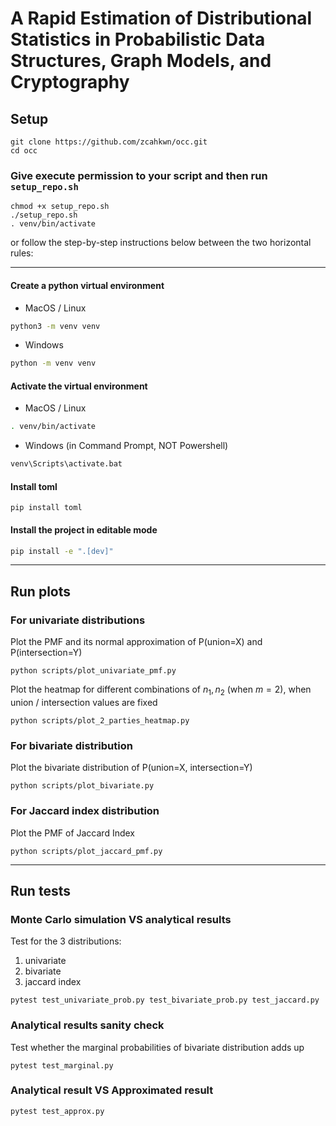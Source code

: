 # A Rapid Estimation of Distributional Statistics in Probabilistic Data Structures, Graph Models, and Cryptography

## Setup

```
git clone https://github.com/zcahkwn/occ.git
cd occ
```

### Give execute permission to your script and then run `setup_repo.sh`

```
chmod +x setup_repo.sh
./setup_repo.sh
. venv/bin/activate
```

or follow the step-by-step instructions below between the two horizontal rules:

---

#### Create a python virtual environment

- MacOS / Linux

```bash
python3 -m venv venv
```

- Windows

```bash
python -m venv venv
```

#### Activate the virtual environment

- MacOS / Linux

```bash
. venv/bin/activate
```

- Windows (in Command Prompt, NOT Powershell)

```bash
venv\Scripts\activate.bat
```

#### Install toml

```
pip install toml
```

#### Install the project in editable mode

```bash
pip install -e ".[dev]"
```

---

## Run plots

### For univariate distributions

Plot the PMF and its normal approximation of P(union=X) and P(intersection=Y)
```
python scripts/plot_univariate_pmf.py
```

Plot the heatmap for different combinations of $n_1,n_2$ (when $m=2$), when union / intersection values are fixed
```
python scripts/plot_2_parties_heatmap.py
```

### For bivariate distribution

Plot the bivariate distribution of P(union=X, intersection=Y)  
```
python scripts/plot_bivariate.py
```

### For Jaccard index distribution

Plot the PMF of Jaccard Index
```
python scripts/plot_jaccard_pmf.py
```


---

## Run tests

### Monte Carlo simulation VS analytical results 
Test for the 3 distributions:
1. univariate 
2. bivariate 
3. jaccard index 

```
pytest test_univariate_prob.py test_bivariate_prob.py test_jaccard.py
```

### Analytical results sanity check
Test whether the marginal probabilities of bivariate distribution adds up
```
pytest test_marginal.py
```

### Analytical result VS Approximated result
```
pytest test_approx.py
```


